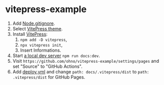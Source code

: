 # vitepress-example

1. Add [Node.gitignore](https://github.com/github/gitignore/blob/main/Node.gitignore).
2. Select [VitePress theme](https://www.builtatlightspeed.com/category/vitepress).
3. Install [VitePress](https://vitepress.dev/guide/getting-started):
    1. `npm add -D vitepress`,
    2. `npx vitepress init`,
    3. Insert Informations.
4. Start [a local dev server](https://vitepress.dev/guide/getting-started#up-and-running) `npm run docs:dev`.
5. Visit `https://github.com/ohno/vitepress-example/settings/pages` and set "Source" to "GitHub Actions".
6. Add [deploy.yml](https://vitepress.dev/guide/deploy#github-pages) and change `path: docs/.vitepress/dist` to `path: .vitepress/dist` for GitHub Pages.